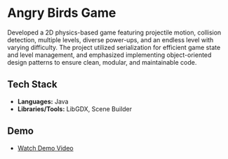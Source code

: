 # Angry Birds Game

Developed a 2D physics-based game featuring projectile motion, collision detection, multiple levels, diverse power-ups, and an endless level with varying difficulty. The project utilized serialization for efficient game state and level management, and emphasized implementing object-oriented design patterns to ensure clean, modular, and maintainable code.

## Tech Stack

* **Languages:** Java
* **Libraries/Tools:** LibGDX, Scene Builder

## Demo

* [Watch Demo Video](https://drive.google.com/drive/folders/1CTpb398ltQ6TvYqCZpV187-Gvey2VM3b?usp=sharing)
